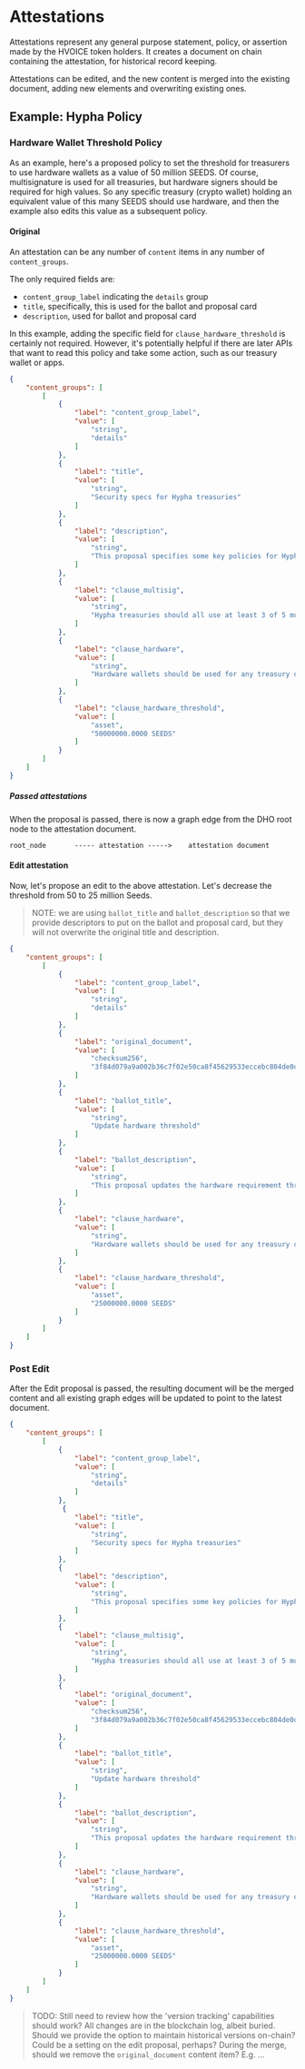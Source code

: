 # Attestations
Attestations represent any general purpose statement, policy, or assertion made by the HVOICE token holders. It creates a document on chain containing the attestation, for historical record keeping.  

Attestations can be edited, and the new content is merged into the existing document, adding new elements and overwriting existing ones.  

## Example: Hypha Policy
### Hardware Wallet Threshold Policy
As an example, here's a proposed policy to set the threshold for treasurers to use hardware wallets as a value of 50 million SEEDS. Of course, multisignature is used for all treasuries, but hardware signers should be required for high values. So any specific treasury (crypto wallet) holding an equivalent value of this many SEEDS should use hardware, and then the example also edits this value as a subsequent policy.

#### Original
An attestation can be any number of ```content``` items in any number of ```content_groups```.  

The only required fields are:
- ```content_group_label``` indicating the ```details``` group
- ```title```, specifically, this is used for the ballot and proposal card 
- ```description```, used for ballot and proposal card

In this example, adding the specific field for ```clause_hardware_threshold``` is certainly not required. However, it's potentially helpful if there are later APIs that want to read this policy and take some action, such as our treasury wallet or apps. 

``` json
{
    "content_groups": [
        [
            {
                "label": "content_group_label",
                "value": [
                    "string",
                    "details"
                ]
            },
            {
                "label": "title",
                "value": [
                    "string",
                    "Security specs for Hypha treasuries"
                ]
			},
			{
                "label": "description",
                "value": [
                    "string",
                    "This proposal specifies some key policies for Hypha treasuries"
                ]
            },
            {
                "label": "clause_multisig",
                "value": [
                    "string",
                    "Hypha treasuries should all use at least 3 of 5 multisig"
                ]
            },
            {
                "label": "clause_hardware",
                "value": [
                    "string",
                    "Hardware wallets should be used for any treasury over the value of 50 million Seeds"
                ]
            },
			{
                "label": "clause_hardware_threshold",
                "value": [
                    "asset",
                    "50000000.0000 SEEDS"
                ]
            }
        ]
    ]
}
```

##### Passed attestations
When the proposal is passed, there is now a graph edge from the DHO root node to the attestation document.

```
root_node       ----- attestation ----->    attestation document
```

#### Edit attestation
Now, let's propose an edit to the above attestation.  Let's decrease the threshold from 50 to 25 million Seeds. 

> NOTE: we are using ```ballot_title``` and ```ballot_description``` so that we provide descriptors to put on the ballot and proposal card, but they will not overwrite the original title and description.

``` json
{
    "content_groups": [
        [
            {
                "label": "content_group_label",
                "value": [
                    "string",
                    "details"
                ]
            },
            {
                "label": "original_document",
                "value": [
                    "checksum256",
                    "3f84d079a9a002b36c7f02e50ca8f45629533eccebc804de0d8d1d072608aa19"
                ]
            },
            {
                "label": "ballot_title",
                "value": [
                    "string",
                    "Update hardware threshold"
                ]
            },
			{
                "label": "ballot_description",
                "value": [
                    "string",
                    "This proposal updates the hardware requirement threshold from 50 million to 25 million"
                ]
            },            
            {
                "label": "clause_hardware",
                "value": [
                    "string",
                    "Hardware wallets should be used for any treasury over the value of 25 million Seeds"
                ]
            },
            {
                "label": "clause_hardware_threshold",
                "value": [
                    "asset",
                    "25000000.0000 SEEDS"
                ]
            }
        ]
    ]
}
```

### Post Edit
After the Edit proposal is passed, the resulting document will be the merged content and all existing graph edges will be updated to point to the latest document.

``` json
{
    "content_groups": [
        [
            {
                "label": "content_group_label",
                "value": [
                    "string",
                    "details"
                ]
            },
             {
                "label": "title",
                "value": [
                    "string",
                    "Security specs for Hypha treasuries"
                ]
            },
            {
                "label": "description",
                "value": [
                    "string",
                    "This proposal specifies some key policies for Hypha treasuries"
                ]
            },
            {
                "label": "clause_multisig",
                "value": [
                    "string",
                    "Hypha treasuries should all use at least 3 of 5 multisig"
                ]
            },
            {
                "label": "original_document",
                "value": [
                    "checksum256",
                    "3f84d079a9a002b36c7f02e50ca8f45629533eccebc804de0d8d1d072608aa19"
                ]
            },
			{
                "label": "ballot_title",
                "value": [
                    "string",
                    "Update hardware threshold"
                ]
            },
            {
                "label": "ballot_description",
                "value": [
                    "string",
                    "This proposal updates the hardware requirement threshold from 50 million to 25 million"
                ]
            },            
            {
                "label": "clause_hardware",
                "value": [
                    "string",
                    "Hardware wallets should be used for any treasury over the value of 25 million Seeds"
                ]
            },
            {
                "label": "clause_hardware_threshold",
                "value": [
                    "asset",
                    "25000000.0000 SEEDS"
                ]
			}
        ]
    ]
}
```

> TODO: Still need to review how the 'version tracking' capabilities should work?  All changes are in the blockchain log, albeit buried.  Should we provide the option to maintain historical versions on-chain?  Could be a setting on the edit proposal, perhaps?  During the merge, should we remove the ```original_document``` content item?  E.g. ...